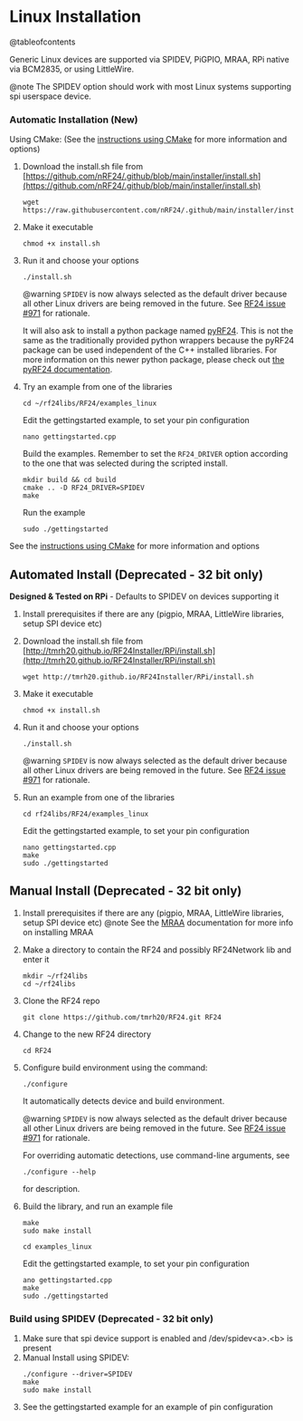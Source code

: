 # Linux Installation

@tableofcontents

Generic Linux devices are supported via SPIDEV, PiGPIO, MRAA, RPi native via BCM2835, or using LittleWire.

@note The SPIDEV option should work with most Linux systems supporting spi userspace device.


### Automatic Installation (New)

Using CMake: (See the [instructions using CMake](using_cmake.md) for more information and options)

1. Download the install.sh file from [https://github.com/nRF24/.github/blob/main/installer/install.sh](https://github.com/nRF24/.github/blob/main/installer/install.sh)
   ```shell
   wget https://raw.githubusercontent.com/nRF24/.github/main/installer/install.sh
   ```
2. Make it executable
   ```shell
   chmod +x install.sh
   ```
3. Run it and choose your options
   ```shell
   ./install.sh
   ```

   @warning
   `SPIDEV` is now always selected as the default driver because
   all other Linux drivers are being removed in the future.
   See [RF24 issue #971](https://github.com/nRF24/RF24/issues/971) for rationale.

   It will also ask to install a python package named [pyRF24](https://github.com/nRF24/pyRF24).
   This is not the same as the traditionally provided python wrappers because the pyRF24 package can be
   used independent of the C++ installed libraries. For more information on this newer python
   package, please check out [the pyRF24 documentation](https://nrf24.github.io/pyRF24/).
4. Try an example from one of the libraries
   ```shell
   cd ~/rf24libs/RF24/examples_linux
   ```

   Edit the gettingstarted example, to set your pin configuration
   ```shell
   nano gettingstarted.cpp
   ```

   Build the examples. Remember to set the `RF24_DRIVER` option according to the one that was
   selected during the scripted install.
   ```shell
   mkdir build && cd build
   cmake .. -D RF24_DRIVER=SPIDEV
   make
   ```

   Run the example
   ```shell
   sudo ./gettingstarted
   ```

See the [instructions using CMake](using_cmake.md) for more information and options

## Automated Install (Deprecated - 32 bit only)

**Designed & Tested on RPi** - Defaults to SPIDEV on devices supporting it

1. Install prerequisites if there are any (pigpio, MRAA, LittleWire libraries, setup SPI device etc)
2. Download the install.sh file from [http://tmrh20.github.io/RF24Installer/RPi/install.sh](http://tmrh20.github.io/RF24Installer/RPi/install.sh)
   ```shell
   wget http://tmrh20.github.io/RF24Installer/RPi/install.sh
   ```
3. Make it executable
   ```shell
   chmod +x install.sh
   ```
4. Run it and choose your options
   ```shell
   ./install.sh
   ```

   @warning
   `SPIDEV` is now always selected as the default driver because
   all other Linux drivers are being removed in the future.
   See [RF24 issue #971](https://github.com/nRF24/RF24/issues/971) for rationale.

5. Run an example from one of the libraries
   ```shell
   cd rf24libs/RF24/examples_linux
   ```
   Edit the gettingstarted example, to set your pin configuration
   ```shell
   nano gettingstarted.cpp
   make
   sudo ./gettingstarted
   ```

## Manual Install (Deprecated - 32 bit only)

1. Install prerequisites if there are any (pigpio, MRAA, LittleWire libraries, setup SPI device etc)
   @note See the [MRAA](http://iotdk.intel.com/docs/master/mraa/index.html) documentation for more info on installing MRAA
2. Make a directory to contain the RF24 and possibly RF24Network lib and enter it
   ```shell
   mkdir ~/rf24libs
   cd ~/rf24libs
   ```
3. Clone the RF24 repo
   ```shell
   git clone https://github.com/tmrh20/RF24.git RF24
   ```
4. Change to the new RF24 directory
   ```shell
   cd RF24
   ```
5. Configure build environment using the command:
   ```shell
   ./configure
   ```
   It automatically detects device and build environment.

   @warning
   `SPIDEV` is now always selected as the default driver because
   all other Linux drivers are being removed in the future.
   See [RF24 issue #971](https://github.com/nRF24/RF24/issues/971) for rationale.

   For overriding automatic detections, use command-line arguments, see
   ```shell
   ./configure --help
   ```
   for description.
6. Build the library, and run an example file
   ```shell
   make
   sudo make install
   ```
   ```shell
   cd examples_linux
   ```
   Edit the gettingstarted example, to set your pin configuration
   ```shell
   ano gettingstarted.cpp
   make
   sudo ./gettingstarted
   ```

### Build using SPIDEV (Deprecated - 32 bit only)

1. Make sure that spi device support is enabled and /dev/spidev\<a\>.\<b\> is present
2. Manual Install using SPIDEV:
   ```shell
   ./configure --driver=SPIDEV
   make
   sudo make install
   ```
3. See the gettingstarted example for an example of pin configuration
